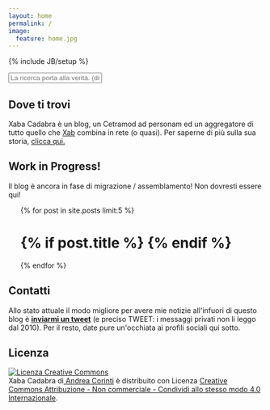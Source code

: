 ```yaml
---
layout: home
permalink: /
image:
  feature: home.jpg
---
```

{% include JB/setup %}

<!-- Html Elements for Search -->
<div id="search-container">
<input type="text" id="search-input" placeholder="La ricerca porta alla verità. (disse Socrate. Poi però è morto)">
<ul id="results-container"></ul>
</div>

<!-- Script pointing to jekyll-search.js -->
<script src="{{ site.baseurl }}/bower_components/simple-jekyll-search/dest/jekyll-search.js" type="text/javascript"></script>

<script type="text/javascript">
SimpleJekyllSearch({
  searchInput: document.getElementById('search-input'),
  resultsContainer: document.getElementById('results-container'),
  json: '/search.json',
})
</script>

<div class="tiles">

<div class="tile">
  <h2 class="post-title"> <i class="fa fa-home"></i> Dove ti trovi</h2>
  <p class="post-excerpt">Xaba Cadabra è un blog, un Cetramod ad personam ed un aggregatore di tutto quello che <a href="/about/">Xab</a> combina in rete (o quasi). Per saperne di più sulla sua storia, <a href="/blog/story/">clicca qui.</a></p> 
</div><!-- /.tile -->

<div class="tile">
  <h2 class="post-title"><i class="fa fa-exclamation-triangle"></i> Work in Progress!</h2>
  <p class="post-excerpt">Il blog è ancora in fase di migrazione / assemblamento! Non dovresti essere qui!</p>
  <p>
  <ul class="posts">  
  {% for post in site.posts limit:5 %}
        <h1 class="entry-title">
    {% if post.title %}
      <a href=""></a>
    {% endif %}
  </h1>
  <div class="entry-content"></div>
  {% endfor %}  
  </ul>
  </p>
</div><!-- /.tile -->

<div class="tile">
  <h2 class="post-title"><i class="fa fa-phone-square"></i> Contatti</h2>
  <p class="post-excerpt">Allo stato attuale il modo migliore per avere mie notizie all'infuori di questo blog è <a href="https://twitter.com/Xabaras89"><b>inviarmi un tweet</b></a> (e preciso TWEET: i messaggi privati non li leggo dal 2010). Per il resto, date pure un'occhiata ai profili sociali qui sotto.</p>
</div><!-- /.tile -->

<div class="tile">
  <h2 class="post-title"><i class="fa fa-creative-commons"></i> Licenza</h2>
  <p class="post-excerpt"><a rel="license" href="http://creativecommons.org/licenses/by-nc-sa/4.0/"><img alt="Licenza Creative Commons" style="border-width:0" src="https://i.creativecommons.org/l/by-nc-sa/4.0/80x15.png" align="center"/></a><br /><span xmlns:dct="http://purl.org/dc/terms/" property="dct:title">Xaba Cadabra</span> di<a xmlns:cc="http://creativecommons.org/ns#" href="http://xabacadabra.github.io/" property="cc:attributionName" rel="cc:attributionURL"> Andrea Corinti</a> è distribuito con Licenza <a rel="license" href="http://creativecommons.org/licenses/by-nc-sa/4.0/">Creative Commons Attribuzione - Non commerciale - Condividi allo stesso modo 4.0 Internazionale</a>.</p>
</div><!-- /.tile -->

</div><!-- /.tiles -->
